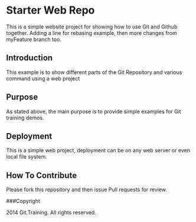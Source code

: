 # Starter Web Repo

This is a simple website project for showing how to use Git and Github together. Adding a line for rebasing example, then more changes from myFeature branch too.

## Introduction
This example is to show different parts of the Git Repository and various command using a web project

## Purpose

As stated above, the main purpose is to provide simple examples for Git training demos.

## Deployment

This is a simple web project, deployment can be on any web server or even local file system.

## How To Contribute

Please fork this repository and then issue Pull requests for review. 

###Copyright

2014 Git.Training. All rights reserved.